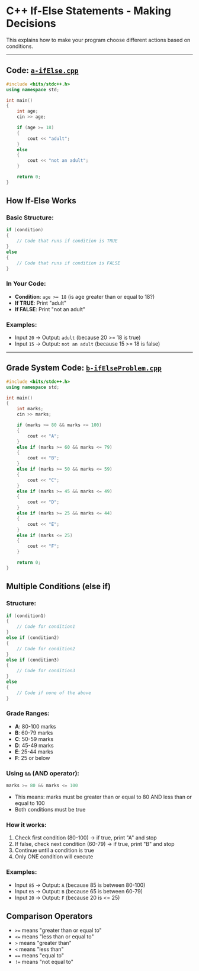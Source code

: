 # C++ If-Else Statements - Making Decisions

This explains how to make your program choose different actions based on conditions.

---

## Code: [`a-ifElse.cpp`](a-ifElse.cpp)

```cpp
#include <bits/stdc++.h>
using namespace std;

int main()
{
    int age;
    cin >> age;

    if (age >= 18)
    {
        cout << "adult";
    }
    else
    {
        cout << "not an adult";
    }

    return 0;
}
```

## How If-Else Works

### Basic Structure:

```cpp
if (condition)
{
    // Code that runs if condition is TRUE
}
else
{
    // Code that runs if condition is FALSE
}
```

### In Your Code:

- **Condition**: `age >= 18` (is age greater than or equal to 18?)
- **If TRUE**: Print "adult"
- **If FALSE**: Print "not an adult"

### Examples:

- Input `20` → Output: `adult` (because 20 >= 18 is true)
- Input `15` → Output: `not an adult` (because 15 >= 18 is false)

---

## Grade System Code: [`b-ifElseProblem.cpp`](b-ifElseProblem.cpp)

```cpp
#include <bits/stdc++.h>
using namespace std;

int main()
{
    int marks;
    cin >> marks;

    if (marks >= 80 && marks <= 100)
    {
        cout << "A";
    }
    else if (marks >= 60 && marks <= 79)
    {
        cout << "B";
    }
    else if (marks >= 50 && marks <= 59)
    {
        cout << "C";
    }
    else if (marks >= 45 && marks <= 49)
    {
        cout << "D";
    }
    else if (marks >= 25 && marks <= 44)
    {
        cout << "E";
    }
    else if (marks <= 25)
    {
        cout << "F";
    }

    return 0;
}
```

## Multiple Conditions (else if)

### Structure:

```cpp
if (condition1)
{
    // Code for condition1
}
else if (condition2)
{
    // Code for condition2
}
else if (condition3)
{
    // Code for condition3
}
else
{
    // Code if none of the above
}
```

### Grade Ranges:

- **A**: 80-100 marks
- **B**: 60-79 marks
- **C**: 50-59 marks
- **D**: 45-49 marks
- **E**: 25-44 marks
- **F**: 25 or below

### Using `&&` (AND operator):

```cpp
marks >= 80 && marks <= 100
```

- This means: marks must be greater than or equal to 80 AND less than or equal to 100
- Both conditions must be true

### How it works:

1. Check first condition (80-100) → if true, print "A" and stop
2. If false, check next condition (60-79) → if true, print "B" and stop
3. Continue until a condition is true
4. Only ONE condition will execute

### Examples:

- Input `85` → Output: `A` (because 85 is between 80-100)
- Input `65` → Output: `B` (because 65 is between 60-79)
- Input `20` → Output: `F` (because 20 is <= 25)

## Comparison Operators

- `>=` means "greater than or equal to"
- `<=` means "less than or equal to"
- `>` means "greater than"
- `<` means "less than"
- `==` means "equal to"
- `!=` means "not equal to"
